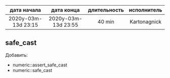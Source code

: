 
|     дата начала     |     дата конца      | длительность | исполнитель  |
|:-------------------:|:-------------------:|:------------:|:------------:|
| 2020y-03m-13d 23:15 | 2020y-03m-13d 23:55 | 40 min       | Kartonagnick |

safe_cast
----

Добавить:  
 - numeric::assert_safe_cast  
 - numeric::safe_cast  

